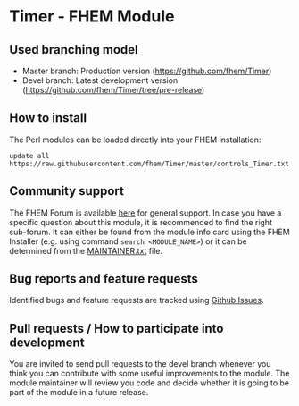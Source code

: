 # Timer - FHEM Module

## Used branching model
* Master branch: Production version (https://github.com/fhem/Timer)
* Devel branch: Latest development version (https://github.com/fhem/Timer/tree/pre-release)

## How to install
The Perl modules can be loaded directly into your FHEM installation:

```update all https://raw.githubusercontent.com/fhem/Timer/master/controls_Timer.txt```

## Community support
The FHEM Forum is available [here](https://forum.fhem.de/index.php/topic,103986.0.html) for general support.
In case you have a specific question about this module, it is recommended to find the right sub-forum.
It can either be found from the module info card using the FHEM Installer (e.g. using command `search <MODULE_NAME>`) or it can be determined from the [MAINTAINER.txt](https://github.com/fhem/fhem-mirror/blob/master/fhem/MAINTAINER.txt) file.

## Bug reports and feature requests
Identified bugs and feature requests are tracked using [Github Issues](https://github.com/fhem/timer/issues).

## Pull requests / How to participate into development
You are invited to send pull requests to the devel branch whenever you think you can contribute with some useful improvements to the module. The module maintainer will review you code and decide whether it is going to be part of the module in a future release.
